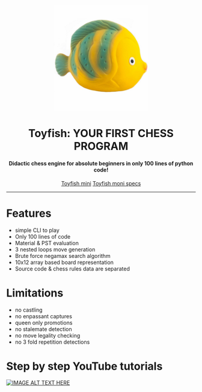<div align="center">
  <img src="https://raw.githubusercontent.com/maksimKorzh/toyfish/main/toyfish.jpg" style="width: 50%; height: 50%"/>
  <h1>Toyfish: YOUR FIRST CHESS PROGRAM
    <h4>Didactic chess engine for absolute beginners in only 100 lines of python code!</h4>
  </h1>
  <a href="https://github.com/maksimKorzh/toyfish/blob/main/src/toyfish-mini/toyfish-mini.py">Toyfish mini</a>
  <a href="https://github.com/maksimKorzh/toyfish/blob/main/src/toyfish-mini/specs.txt">Toyfish moni specs</a>
</div>
<hr>

# Features
 - simple CLI to play
 - Only 100 lines of code
 - Material & PST evaluation
 - 3 nested loops move generation
 - Brute force negamax search algorithm
 - 10x12 array based board representation
 - Source code & chess rules data are separated
 
 # Limitations
 - no castling
 - no enpassant captures
 - queen only promotions
 - no stalemate detection
 - no move legality checking
 - no 3 fold repetition detections
 
 # Step by step YouTube tutorials
[![IMAGE ALT TEXT HERE](https://img.youtube.com/vi/supBtbFzG94/0.jpg)](https://www.youtube.com/watch?v=supBtbFzG94&list=PLmN0neTso3JyHJ4YqTo4IT8LPm4laNhZ5)

